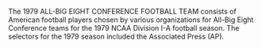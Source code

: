 The 1979 ALL-BIG EIGHT CONFERENCE FOOTBALL TEAM consists of American football players chosen by various organizations for All-Big Eight Conference teams for the 1979 NCAA Division I-A football season. The selectors for the 1979 season included the Associated Press (AP).
